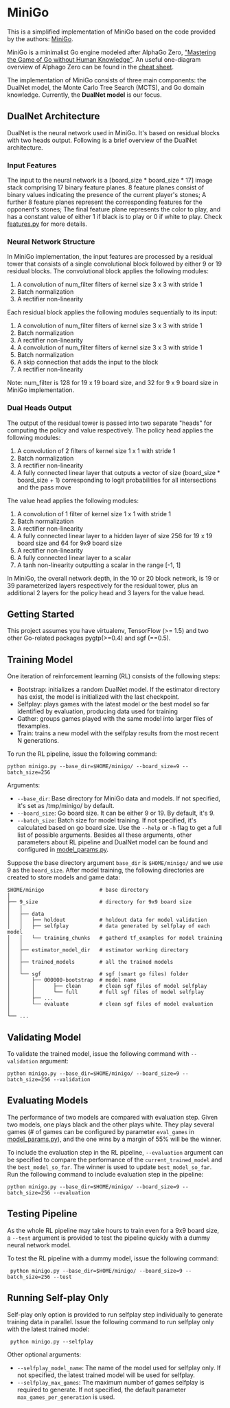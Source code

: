 # MiniGo
This is a simplified implementation of MiniGo based on the code provided by the authors: [MiniGo](https://github.com/tensorflow/minigo).

MiniGo is a minimalist Go engine modeled after AlphaGo Zero, ["Mastering the Game of Go without Human
Knowledge"](https://www.nature.com/articles/nature24270). An useful one-diagram overview of Alphago Zero can be found in the [cheat sheet](https://medium.com/applied-data-science/alphago-zero-explained-in-one-diagram-365f5abf67e0).

The implementation of MiniGo consists of three main components: the DualNet model, the Monte Carlo Tree Search (MCTS), and Go domain knowledge. Currently, the **DualNet model** is our focus.


## DualNet Architecture
DualNet is the neural network used in MiniGo. It's based on residual blocks with two heads output. Following is a brief overview of the DualNet architecture.

### Input Features
The input to the neural network is a [board_size * board_size * 17] image stack
comprising 17 binary feature planes. 8 feature planes consist of binary values
indicating the presence of the current player's stones; A further 8 feature
planes represent the corresponding features for the opponent's stones; The final
feature plane represents the color to play, and has a constant value of either 1
if black is to play or 0 if white to play. Check [features.py](features.py) for more details.

### Neural Network Structure
In MiniGo implementation, the input features are processed by a residual tower
that consists of a single convolutional block followed by either 9 or 19
residual blocks.
The convolutional block applies the following modules:
  1. A convolution of num_filter filters of kernel size 3 x 3 with stride 1
  2. Batch normalization
  3. A rectifier non-linearity

Each residual block applies the following modules sequentially to its input:
  1. A convolution of num_filter filters of kernel size 3 x 3 with stride 1
  2. Batch normalization
  3. A rectifier non-linearity
  4. A convolution of num_filter filters of kernel size 3 x 3 with stride 1
  5. Batch normalization
  6. A skip connection that adds the input to the block
  7. A rectifier non-linearity

Note: num_filter is 128 for 19 x 19 board size, and 32 for 9 x 9 board size in MiniGo implementation.

### Dual Heads Output
The output of the residual tower is passed into two separate "heads" for
computing the policy and value respectively. The policy head applies the
following modules:
  1. A convolution of 2 filters of kernel size 1 x 1 with stride 1
  2. Batch normalization
  3. A rectifier non-linearity
  4. A fully connected linear layer that outputs a vector of size (board_size * board_size + 1) corresponding to logit probabilities for all intersections and the pass move

The value head applies the following modules:
  1. A convolution of 1 filter of kernel size 1 x 1 with stride 1
  2. Batch normalization
  3. A rectifier non-linearity
  4. A fully connected linear layer to a hidden layer of size 256 for 19 x 19
    board size and 64 for 9x9 board size
  5. A rectifier non-linearity
  6. A fully connected linear layer to a scalar
  7. A tanh non-linearity outputting a scalar in the range [-1, 1]

In MiniGo, the overall network depth, in the 10 or 20 block network, is 19 or 39
parameterized layers respectively for the residual tower, plus an additional 2
layers for the policy head and 3 layers for the value head.

## Getting Started
This project assumes you have virtualenv, TensorFlow (>= 1.5) and two other Go-related
packages pygtp(>=0.4) and sgf (==0.5).

## Training Model
One iteration of reinforcement learning (RL) consists of the following steps:
 - Bootstrap: initializes a random DualNet model. If the estimator directory has exist, the model is initialized with the last checkpoint.
 - Selfplay: plays games with the latest model or the best model so far identified by evaluation, producing data used for training
 - Gather: groups games played with the same model into larger files of tfexamples.
 - Train: trains a new model with the selfplay results from the most recent N generations.

To run the RL pipeline, issue the following command:
 ```
 python minigo.py --base_dir=$HOME/minigo/ --board_size=9 --batch_size=256
 ```
 Arguments:
   * `--base_dir`: Base directory for MiniGo data and models. If not specified, it's set as /tmp/minigo/ by default.
   * `--board_size`: Go board size. It can be either 9 or 19. By default, it's 9.
   * `--batch_size`: Batch size for model training. If not specified, it's calculated based on go board size.
 Use the `--help` or `-h` flag to get a full list of possible arguments. Besides all these arguments, other parameters about RL pipeline and DualNet model can be found and configured in [model_params.py](model_params.py).

Suppose the base directory argument `base_dir` is `$HOME/minigo/` and we use 9 as the `board_size`. After model training, the following directories are created to store models and game data:

    $HOME/minigo                  # base directory
    │
    ├── 9_size                    # directory for 9x9 board size
    │   │
    │   ├── data
    │   │   ├── holdout           # holdout data for model validation
    │   │   ├── selfplay          # data generated by selfplay of each model
    │   │   └── training_chunks   # gatherd tf_examples for model training
    │   │
    │   ├── estimator_model_dir   # estimator working directory
    │   │
    │   ├── trained_models        # all the trained models
    │   │
    │   └── sgf                   # sgf (smart go files) folder
    │       ├── 000000-bootstrap  # model name
    │       │      ├── clean      # clean sgf files of model selfplay
    │       │      └── full       # full sgf files of model selfplay
    │       ├── ...
    │       └── evaluate          # clean sgf files of model evaluation
    │
    └── ...

## Validating Model
To validate the trained model, issue the following command with `--validation` argument:
 ```
 python minigo.py --base_dir=$HOME/minigo/ --board_size=9 --batch_size=256 --validation
 ```

## Evaluating Models
The performance of two models are compared with evaluation step. Given two models, one plays black and the other plays white. They play several games (# of games can be configured by parameter `eval_games` in [model_params.py](model_params.py)), and the one wins by a margin of 55% will be the winner.

To include the evaluation step in the RL pipeline, `--evaluation` argument can be specified to compare the performance of the `current_trained_model` and the `best_model_so_far`. The winner is used to update `best_model_so_far`. Run the following command to include evaluation step in the pipeline:
 ```
 python minigo.py --base_dir=$HOME/minigo/ --board_size=9 --batch_size=256 --evaluation
 ```

## Testing Pipeline
As the whole RL pipeline may take hours to train even for a 9x9 board size, a `--test` argument is provided to test the pipeline quickly with a dummy neural network model.

To test the RL pipeline with a dummy model, issue the following command:
```
 python minigo.py --base_dir=$HOME/minigo/ --board_size=9 --batch_size=256 --test
```

## Running Self-play Only
Self-play only option is provided to run selfplay step individually to generate training data in parallel. Issue the following command to run selfplay only with the latest trained model:
```
 python minigo.py --selfplay
```
Other optional arguments:
   * `--selfplay_model_name`: The name of the model used for selfplay only. If not specified, the latest trained model will be used for selfplay.
   * `--selfplay_max_games`: The maximum number of games selfplay is required to generate. If not specified, the default parameter `max_games_per_generation` is used.
